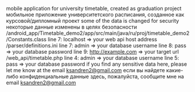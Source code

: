 mobile application for university timetable, created as graduation project
мобильное приложение университетского расписания, созданное как курсовой/дипломный проект
some of the data is changed for security
некоторые данные изменены в целях безопасности
/android_app/Timetable_demo2/app/src/main/java/ru/proj/timetable_demo2/Constants.class
line 7: localhost => your web api host address
/parser/definitions.ini
line 7: admin => your database username
line 8: pass => your database password
line 9: http://example.com => your target url
/web_api/timetable.php
line 4: admin => your database username
line 5: pass => your database password
if you find any sensitive data here, please let me know at the email ksandren2@gmail.com
если вы найдете какие-либо конфиденциальные данные здесь, пожалуйста, сообщите мне на email ksandren2@gmail.com